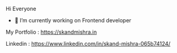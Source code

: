 Hi Everyone


- 🔭 I’m currently working on Frontend developer

My Portfolio : https://skandmishra.in

Linkedin : https://www.linkedin.com/in/skand-mishra-065b74124/
